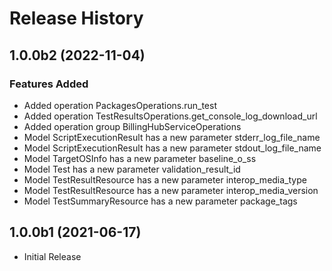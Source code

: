 # Release History

## 1.0.0b2 (2022-11-04)

### Features Added

  - Added operation PackagesOperations.run_test
  - Added operation TestResultsOperations.get_console_log_download_url
  - Added operation group BillingHubServiceOperations
  - Model ScriptExecutionResult has a new parameter stderr_log_file_name
  - Model ScriptExecutionResult has a new parameter stdout_log_file_name
  - Model TargetOSInfo has a new parameter baseline_o_ss
  - Model Test has a new parameter validation_result_id
  - Model TestResultResource has a new parameter interop_media_type
  - Model TestResultResource has a new parameter interop_media_version
  - Model TestSummaryResource has a new parameter package_tags

## 1.0.0b1 (2021-06-17)

* Initial Release